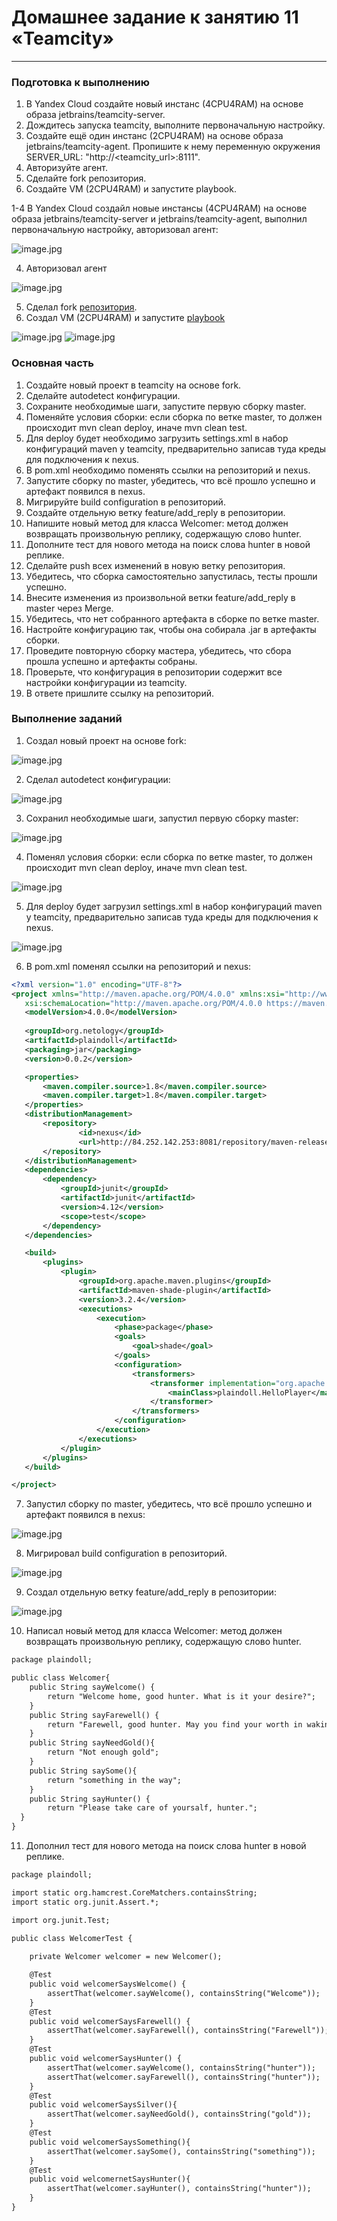 # Домашнее задание к занятию 11 «Teamcity»   

---

### Подготовка к выполнению  

1) В Yandex Cloud создайте новый инстанс (4CPU4RAM) на основе образа jetbrains/teamcity-server.
2) Дождитесь запуска teamcity, выполните первоначальную настройку.
3) Создайте ещё один инстанс (2CPU4RAM) на основе образа jetbrains/teamcity-agent. Пропишите к нему переменную окружения SERVER_URL: "http://<teamcity_url>:8111".
4) Авторизуйте агент.
5) Сделайте fork репозитория.
6) Создайте VM (2CPU4RAM) и запустите playbook.

1-4  В Yandex Cloud создайл новые инстансы (4CPU4RAM) на основе образа jetbrains/teamcity-server и jetbrains/teamcity-agent,
выполнил первоначальную настройку, авторизовал агент:

![image.jpg](https://github.com/Byzgaev-I/Teamcity/blob/main/0-VM%20Yandex.png) 

4) Авторизовал агент

![image.jpg](https://github.com/Byzgaev-I/Teamcity/blob/main/1%20-%20agent.png) 

5) Сделал fork [репозитория](https://github.com/Byzgaev-I/example-teamcity).
6) Создал VM (2CPU4RAM) и запустите [playbook](https://github.com/Byzgaev-I/mnt-homeworks/tree/MNT-video/09-ci-05-teamcity/infrastructure)

![image.jpg](https://github.com/Byzgaev-I/Teamcity/blob/main/1%20Playbook.png) 
![image.jpg](https://github.com/Byzgaev-I/Teamcity/blob/main/2-Nexus.png) 


### Основная часть

1) Создайте новый проект в teamcity на основе fork.
2) Сделайте autodetect конфигурации.
3) Сохраните необходимые шаги, запустите первую сборку master.
4) Поменяйте условия сборки: если сборка по ветке master, то должен происходит mvn clean deploy, иначе mvn clean test.
5) Для deploy будет необходимо загрузить settings.xml в набор конфигураций maven у teamcity, предварительно записав туда креды для подключения к nexus.
6) В pom.xml необходимо поменять ссылки на репозиторий и nexus.
7) Запустите сборку по master, убедитесь, что всё прошло успешно и артефакт появился в nexus.
8) Мигрируйте build configuration в репозиторий.
9) Создайте отдельную ветку feature/add_reply в репозитории.
10) Напишите новый метод для класса Welcomer: метод должен возвращать произвольную реплику, содержащую слово hunter.
11) Дополните тест для нового метода на поиск слова hunter в новой реплике.
12) Сделайте push всех изменений в новую ветку репозитория.
13) Убедитесь, что сборка самостоятельно запустилась, тесты прошли успешно.
14) Внесите изменения из произвольной ветки feature/add_reply в master через Merge.
15) Убедитесь, что нет собранного артефакта в сборке по ветке master.
16) Настройте конфигурацию так, чтобы она собирала .jar в артефакты сборки.
17) Проведите повторную сборку мастера, убедитесь, что сбора прошла успешно и артефакты собраны.
18) Проверьте, что конфигурация в репозитории содержит все настройки конфигурации из teamcity.
19) В ответе пришлите ссылку на репозиторий.

### Выполнение заданий

1) Создал новый проект на основе fork:

![image.jpg](https://github.com/Byzgaev-I/Teamcity/blob/main/1-fork.png) 

2) Сделал autodetect конфигурации:

![image.jpg](https://github.com/Byzgaev-I/Teamcity/blob/main/2-autodetect.png) 

3) Сохранил необходимые шаги, запустил первую сборку master:

![image.jpg](https://github.com/Byzgaev-I/Teamcity/blob/main/3-сборка.png)

4) Поменял условия сборки: если сборка по ветке master, то должен происходит mvn clean deploy, иначе mvn clean test.

![image.jpg](https://github.com/Byzgaev-I/Teamcity/blob/main/4-условие%20сбрки.png)

5) Для deploy будет загрузил settings.xml в набор конфигураций maven у teamcity, предварительно записав туда креды для подключения к nexus.

![image.jpg](https://github.com/Byzgaev-I/Teamcity/blob/main/5%20сборка.png)

6) В pom.xml поменял ссылки на репозиторий и nexus:  

 ```xml
<?xml version="1.0" encoding="UTF-8"?>
<project xmlns="http://maven.apache.org/POM/4.0.0" xmlns:xsi="http://www.w3.org/2001/XMLSchema-instance"
	xsi:schemaLocation="http://maven.apache.org/POM/4.0.0 https://maven.apache.org/xsd/maven-4.0.0.xsd">
	<modelVersion>4.0.0</modelVersion>
	
	<groupId>org.netology</groupId>
	<artifactId>plaindoll</artifactId>
	<packaging>jar</packaging>
	<version>0.0.2</version>

	<properties>
		<maven.compiler.source>1.8</maven.compiler.source>
		<maven.compiler.target>1.8</maven.compiler.target>
	</properties>
	<distributionManagement>
		<repository>
				<id>nexus</id>
				<url>http://84.252.142.253:8081/repository/maven-releases</url>
		</repository>
	</distributionManagement>
	<dependencies>
		<dependency>
			<groupId>junit</groupId>
			<artifactId>junit</artifactId>
			<version>4.12</version>
			<scope>test</scope>
		</dependency>
	</dependencies>

	<build>
		<plugins>
			<plugin>
				<groupId>org.apache.maven.plugins</groupId>
				<artifactId>maven-shade-plugin</artifactId>
				<version>3.2.4</version>
				<executions>
					<execution>
						<phase>package</phase>
						<goals>
							<goal>shade</goal>
						</goals>
						<configuration>
							<transformers>
								<transformer implementation="org.apache.maven.plugins.shade.resource.ManifestResourceTransformer">
									<mainClass>plaindoll.HelloPlayer</mainClass>
								</transformer>
							</transformers>
						</configuration>
					</execution>
				</executions>
			</plugin>
		</plugins>
	</build>

</project>
```

7) Запустил сборку по master, убедитесь, что всё прошло успешно и артефакт появился в nexus:

![image.jpg](https://github.com/Byzgaev-I/Teamcity/blob/main/6%20Nexus%20.png)

8) Мигрировал build configuration в репозиторий.

![image.jpg](https://github.com/Byzgaev-I/Teamcity/blob/main/Снимок%20экрана%202024-11-09%20в%2005.08.15.png) 


9) Создал отдельную ветку feature/add_reply в репозитории:

![image.jpg](https://github.com/Byzgaev-I/Teamcity/blob/main/Снимок%20экрана%202024-11-10%20в%2002.15.56.png)    

10) Написал новый метод для класса Welcomer: метод должен возвращать произвольную реплику, содержащую слово hunter.
 
```xml
package plaindoll;

public class Welcomer{
	public String sayWelcome() {
		return "Welcome home, good hunter. What is it your desire?";
	}
	public String sayFarewell() {
		return "Farewell, good hunter. May you find your worth in waking world.";
	}
	public String sayNeedGold(){
		return "Not enough gold";
	}
	public String saySome(){
		return "something in the way";
	}
	public String sayHunter() {
		return "Please take care of yoursalf, hunter.";
  }
}
```

11) Дополнил тест для нового метода на поиск слова hunter в новой реплике.

```xml
package plaindoll;

import static org.hamcrest.CoreMatchers.containsString;
import static org.junit.Assert.*;

import org.junit.Test;

public class WelcomerTest {
	
	private Welcomer welcomer = new Welcomer();

	@Test
	public void welcomerSaysWelcome() {
		assertThat(welcomer.sayWelcome(), containsString("Welcome"));
	}
	@Test
	public void welcomerSaysFarewell() {
		assertThat(welcomer.sayFarewell(), containsString("Farewell"));
	}
	@Test
	public void welcomerSaysHunter() {
		assertThat(welcomer.sayWelcome(), containsString("hunter"));
		assertThat(welcomer.sayFarewell(), containsString("hunter"));
	}
	@Test
	public void welcomerSaysSilver(){
		assertThat(welcomer.sayNeedGold(), containsString("gold"));
	}
	@Test
	public void welcomerSaysSomething(){
		assertThat(welcomer.saySome(), containsString("something"));
	}
	@Test
	public void welcomernetSaysHunter(){
		assertThat(welcomer.sayHunter(), containsString("hunter"));
	}
}
```





















































